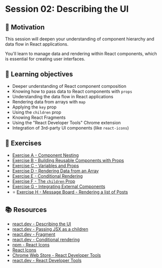 # Session 02: Describing the UI

## 💪 Motivation

This session will deepen your understanding of component hierarchy and data flow in React applications.

You'll learn to manage data and rendering within React components, which is essential for creating user interfaces. 

## 🎯 Learning objectives

- Deeper understanding of React component composition
- Knowing how to pass data to React components with `props`
- Understanding the data flow in React applications
- Rendering data from arrays with `map`
- Applying the `key` prop
- Using the `children` prop
- Knowing React Fragments
- Using the "React Developer Tools" Chrome extension
- Integration of 3rd-party UI components (like `react-icons`)

## 🚀 Exercises

- [Exercise A - Component Nesting](./exercises/exercise-a-nesting/readme.md)
- [Exercise B - Building Reusable Components with Props](./exercises/exercise-b-props/readme.md)
- [Exercise C - Variables and Props](./exercises/exercise-c-props-variables/readme.md)
- [Exercise D - Rendering Data from an Array](./exercises/exercise-d-array-rendering/readme.md)
- [Exercise E - Conditional Rendering](./exercises/exercise-e-conditional-rendering/readme.md)
- [Exercise F - The `children` Prop](./exercises/exercise-f-children-prop/readme.md)
- [Exercise G - Integrating External Components](./exercises/exercise-g-external-components/readme.md)
- ⭐️ [Exercise H - Message Board - Rendering a list of Posts](./exercises/exercise-h-message-board-post-list/readme.md)

## 📚 Resources

- [react.dev - Describing the UI](https://react.dev/learn/describing-the-ui)
- [react.dev - Passing JSX as a children](https://react.dev/learn/passing-props-to-a-component#passing-jsx-as-children)
- [react.dev - Fragment](https://react.dev/reference/react/Fragment)
- [react.dev - Conditional rendering](https://react.dev/learn/conditional-rendering)
- [npm - React Icons](https://www.npmjs.com/package/react-icons)
- [React Icons](https://react-icons.github.io/react-icons/)
- [Chrome Web Store - React Developer Tools](https://chromewebstore.google.com/detail/react-developer-tools/fmkadmapgofadopljbjfkapdkoienihi)
- [react.dev - React Developer Tools](https://react.dev/learn/react-developer-tools)




